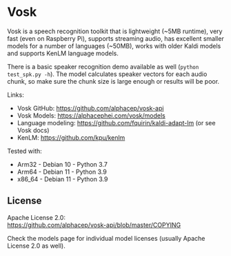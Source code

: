 # Vosk

Vosk is a speech recognition toolkit that is lightweight (~5MB runtime), very fast (even on Raspberry Pi), supports streaming audio,
has excellent smaller models for a number of languages (~50MB), works with older Kaldi models and supports KenLM language models.  
  
There is a basic speaker recognition demo available as well (`python test_spk.py -h`). The model calculates speaker vectors for each
audio chunk, so make sure the chunk size is large enough or results will be poor.  
  
Links:
- Vosk GitHub: https://github.com/alphacep/vosk-api
- Vosk Models: https://alphacephei.com/vosk/models
- Language modeling: https://github.com/fquirin/kaldi-adapt-lm (or see Vosk docs)
- KenLM: https://github.com/kpu/kenlm

Tested with:
- Arm32 - Debian 10 - Python 3.7
- Arm64 - Debian 11 - Python 3.9
- x86_64 - Debian 11 - Python 3.9

## License

Apache License 2.0:  
https://github.com/alphacep/vosk-api/blob/master/COPYING  
  
Check the models page for individual model licenses (usually Apache License 2.0 as well).
